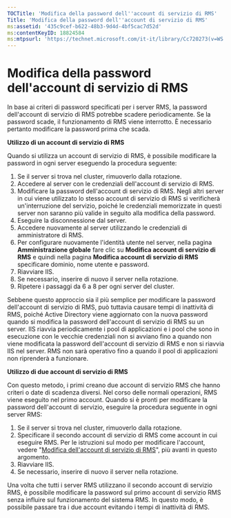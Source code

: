 ```yaml
---
TOCTitle: 'Modifica della password dell''account di servizio di RMS'
Title: 'Modifica della password dell''account di servizio di RMS'
ms:assetid: '435c9cef-b622-48b3-9d4d-4bf5cac7d52d'
ms:contentKeyID: 18824584
ms:mtpsurl: 'https://technet.microsoft.com/it-it/library/Cc720273(v=WS.10)'
---
```


Modifica della password dell'account di servizio di RMS
=======================================================

In base ai criteri di password specificati per i server RMS, la password dell'account di servizio di RMS potrebbe scadere periodicamente. Se la password scade, il funzionamento di RMS viene interrotto. È necessario pertanto modificare la password prima che scada.

**Utilizzo di un account di servizio di RMS**

Quando si utilizza un account di servizio di RMS, è possibile modificare la password in ogni server eseguendo la procedura seguente:

1.  Se il server si trova nel cluster, rimuoverlo dalla rotazione.
2.  Accedere al server con le credenziali dell'account di servizio di RMS.
3.  Modificare la password dell'account di servizio di RMS.
    Negli altri server in cui viene utilizzato lo stesso account di servizio di RMS si verificherà un'interruzione del servizio, poiché le credenziali memorizzate in questi server non saranno più valide in seguito alla modifica della password.
4.  Eseguire la disconnessione dal server.
5.  Accedere nuovamente al server utilizzando le credenziali di amministratore di RMS.
6.  Per configurare nuovamente l'identità utente nel server, nella pagina **Amministrazione globale** fare clic su **Modifica account di servizio di RMS** e quindi nella pagina **Modifica account di servizio di RMS** specificare dominio, nome utente e password.
7.  Riavviare IIS.
8.  Se necessario, inserire di nuovo il server nella rotazione.
9.  Ripetere i passaggi da 6 a 8 per ogni server del cluster.

Sebbene questo approccio sia il più semplice per modificare la password dell'account di servizio di RMS, può tuttavia causare tempi di inattività di RMS, poiché Active Directory viene aggiornato con la nuova password quando si modifica la password dell'account di servizio di RMS su un server. IIS riavvia periodicamente i pool di applicazioni e i pool che sono in esecuzione con le vecchie credenziali non si avviano fino a quando non viene modificata la password dell'account di servizio di RMS e non si riavvia IIS nel server. RMS non sarà operativo fino a quando il pool di applicazioni non riprenderà a funzionare.

**Utilizzo di due account di servizio di RMS**

Con questo metodo, i primi creano due account di servizio RMS che hanno criteri o date di scadenza diversi. Nel corso delle normali operazioni, RMS viene eseguito nel primo account. Quando si è pronti per modificare la password dell'account di servizio, eseguire la procedura seguente in ogni server RMS:

1.  Se il server si trova nel cluster, rimuoverlo dalla rotazione.
2.  Specificare il secondo account di servizio di RMS come account in cui eseguire RMS. Per le istruzioni sul modo per modificare l'account, vedere "[Modifica dell'account di servizio di RMS](https://technet.microsoft.com/f257d66d-b823-41e4-bcb7-7c90eb295238)", più avanti in questo argomento.
3.  Riavviare IIS.
4.  Se necessario, inserire di nuovo il server nella rotazione.

Una volta che tutti i server RMS utilizzano il secondo account di servizio RMS, è possibile modificare la password sul primo account di servizio RMS senza influire sul funzionamento del sistema RMS. In questo modo, è possibile passare tra i due account evitando i tempi di inattività di RMS.
